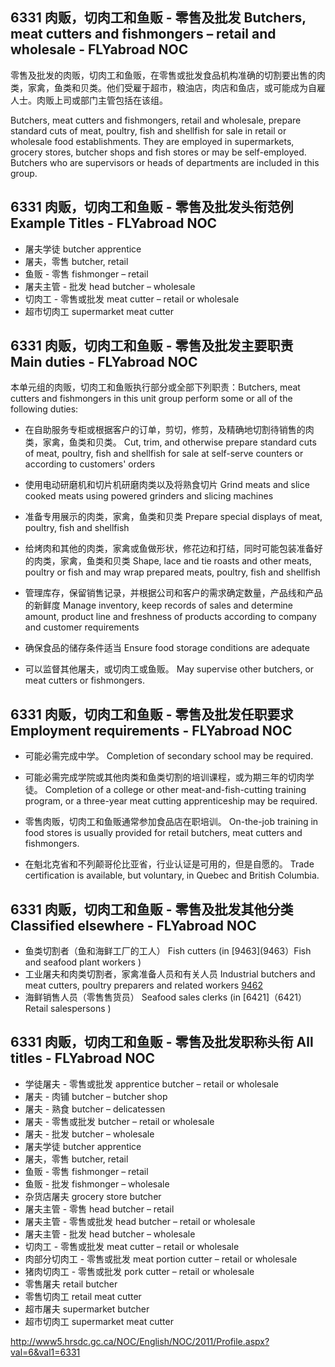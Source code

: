 ## 6331 肉贩，切肉工和鱼贩 - 零售及批发 Butchers, meat cutters and fishmongers – retail and wholesale - FLYabroad NOC

零售及批发的肉贩，切肉工和鱼贩，在零售或批发食品机构准确的切割要出售的肉类，家禽，鱼类和贝类。他们受雇于超市，粮油店，肉店和鱼店，或可能成为自雇人士。肉贩上司或部门主管包括在该组。

Butchers, meat cutters and fishmongers, retail and wholesale, prepare standard cuts of meat, poultry, fish and shellfish for sale in retail or wholesale food establishments. They are employed in supermarkets, grocery stores, butcher shops and fish stores or may be self-employed. Butchers who are supervisors or heads of departments are included in this group.

## 6331 肉贩，切肉工和鱼贩 - 零售及批发头衔范例 Example Titles - FLYabroad NOC

* 屠夫学徒 butcher apprentice
* 屠夫，零售 butcher, retail
* 鱼贩 - 零售 fishmonger – retail
* 屠夫主管 - 批发 head butcher – wholesale
* 切肉工 - 零售或批发 meat cutter – retail or wholesale
* 超市切肉工 supermarket meat cutter

## 6331 肉贩，切肉工和鱼贩 - 零售及批发主要职责 Main duties - FLYabroad NOC

本单元组的肉贩，切肉工和鱼贩执行部分或全部下列职责：Butchers, meat cutters and fishmongers in this unit group perform some or all of the following duties:

* 在自助服务专柜或根据客户的订单，剪切，修剪，及精确地切割待销售的肉类，家禽，鱼类和贝类。
Cut, trim, and otherwise prepare standard cuts of meat, poultry, fish and shellfish for sale at self-serve counters or according to customers' orders

* 使用电动研磨机和切片机研磨肉类以及将熟食切片
Grind meats and slice cooked meats using powered grinders and slicing machines

* 准备专用展示的肉类，家禽，鱼类和贝类
Prepare special displays of meat, poultry, fish and shellfish

* 给烤肉和其他的肉类，家禽或鱼做形状，修花边和打结，同时可能包装准备好的肉类，家禽，鱼类和贝类
Shape, lace and tie roasts and other meats, poultry or fish and may wrap prepared meats, poultry, fish and shellfish

* 管理库存，保留销售记录，并根据公司和客户的需求确定数量，产品线和产品的新鲜度
Manage inventory, keep records of sales and determine amount, product line and freshness of products according to company and customer requirements

* 确保食品的储存条件适当
Ensure food storage conditions are adequate

* 可以监督其他屠夫，或切肉工或鱼贩。
May supervise other butchers, or meat cutters or fishmongers.

## 6331 肉贩，切肉工和鱼贩 - 零售及批发任职要求 Employment requirements - FLYabroad NOC

* 可能必需完成中学。
Completion of secondary school may be required.

* 可能必需完成学院或其他肉类和鱼类切割的培训课程，或为期三年的切肉学徒。
Completion of a college or other meat-and-fish-cutting training program, or a three-year meat cutting apprenticeship may be required.

* 零售肉贩，切肉工和鱼贩通常参加食品店在职培训。
On-the-job training in food stores is usually provided for retail butchers, meat cutters and fishmongers.

* 在魁北克省和不列颠哥伦比亚省，行业认证是可用的，但是自愿的。
Trade certification is available, but voluntary, in Quebec and British Columbia.

## 6331 肉贩，切肉工和鱼贩 - 零售及批发其他分类 Classified elsewhere - FLYabroad NOC

* 鱼类切割者（鱼和海鲜工厂的工人） Fish cutters (in [9463](9463）Fish and seafood plant workers )
* 工业屠夫和肉类切割者，家禽准备人员和有关人员 Industrial butchers and meat cutters, poultry preparers and related workers [9462](9462)
* 海鲜销售人员（零售售货员） Seafood sales clerks (in [6421]（6421） Retail salespersons )

## 6331 肉贩，切肉工和鱼贩 - 零售及批发职称头衔 All titles - FLYabroad NOC

* 学徒屠夫 - 零售或批发 apprentice butcher – retail or wholesale
* 屠夫 - 肉铺 butcher – butcher shop
* 屠夫 - 熟食 butcher – delicatessen
* 屠夫 - 零售或批发 butcher – retail or wholesale
* 屠夫 - 批发 butcher – wholesale
* 屠夫学徒 butcher apprentice
* 屠夫，零售 butcher, retail
* 鱼贩 - 零售 fishmonger – retail
* 鱼贩 - 批发 fishmonger – wholesale
* 杂货店屠夫 grocery store butcher
* 屠夫主管 - 零售 head butcher – retail
* 屠夫主管 - 零售或批发 head butcher – retail or wholesale
* 屠夫主管 - 批发 head butcher – wholesale
* 切肉工 - 零售或批发 meat cutter – retail or wholesale
* 肉部分切肉工 - 零售或批发 meat portion cutter – retail or wholesale
* 猪肉切肉工 - 零售或批发 pork cutter – retail or wholesale
* 零售屠夫 retail butcher
* 零售切肉工 retail meat cutter
* 超市屠夫 supermarket butcher
* 超市切肉工 supermarket meat cutter

http://www5.hrsdc.gc.ca/NOC/English/NOC/2011/Profile.aspx?val=6&val1=6331